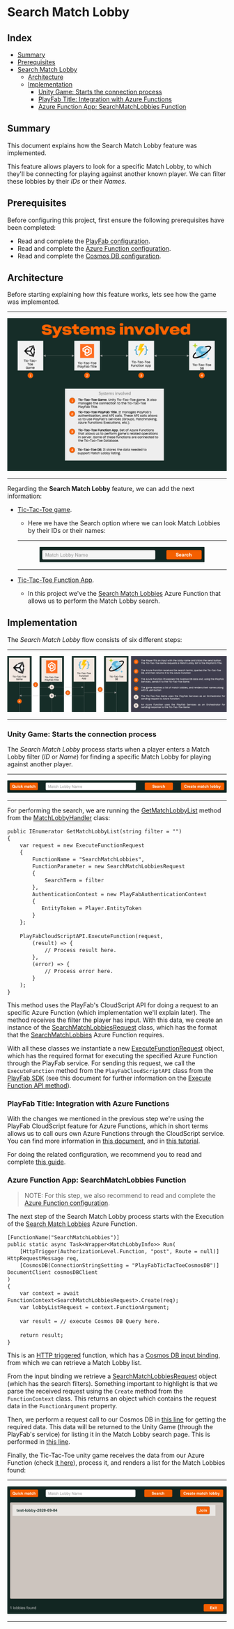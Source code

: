 # Search Match Lobby

## Index

- [Summary][summary-section]
- [Prerequisites][prerequisites-section]
- [Search Match Lobby][search-match-lobby]
  - [Architecture][feature-architecture-section]
  - [Implementation][feature-implementation-section]
    - [Unity Game: Starts the connection process][unity-game-starts-the-connection-process]
    - [PlayFab Title: Integration with Azure Functions][playfab-title-integration-with-azure-functions]
    - [Azure Function App: SearchMatchLobbies Function][azure-function-app-searchmatchlobbies-function]

## Summary

This document explains how the Search Match Lobby feature was implemented.

This feature allows players to look for a specific Match Lobby, to which they'll be connecting for playing against another known player. We can filter these lobbies by their *IDs* or their *Names*.

## Prerequisites

Before configuring this project, first ensure the following prerequisites have been completed:

- Read and complete the [PlayFab configuration][playfab-config-readme].
- Read and complete the [Azure Function configuration][azure-function-config-readme].
- Read and complete the [Cosmos DB configuration][cosmos-db-config-readme].

## Architecture

Before starting explaining how this feature works, lets see how the game was implemented.

---

![alt-text][architecture-01]

---

Regarding the **Search Match Lobby** feature, we can add the next information:

- [Tic-Tac-Toe game][unity-game-project].
  - Here we have the Search option where we can look Match Lobbies by their IDs or their names:

  ---

   <p align="center">
     <img src="./document-assets/images/search-match-lobby-01.png" />
   </p>

  ---

- [Tic-Tac-Toe Function App][azure-function-project].
  - In this project we've the [Search Match Lobbies][azure-function-search-match-lobbies] Azure Function that allows us to perform the Match Lobby search.

## Implementation

The *Search Match Lobby* flow consists of six different steps:

---

![alt-text][search-match-lobby-diagram-01]

---

### Unity Game: Starts the connection process

The *Search Match Lobby* process starts when a player enters a Match Lobby filter (*ID* or *Name*) for finding a specific Match Lobby for playing against another player.

---

   <p align="center">
     <img src="./document-assets/images/search-match-lobby-02.png" />
   </p>

---

For performing the search, we are running the [GetMatchLobbyList][match-lobby-handler-get-lobby-list] method from the [MatchLobbyHandler][match-lobby-handler] class:

```CSharp
public IEnumerator GetMatchLobbyList(string filter = "")
{
    var request = new ExecuteFunctionRequest
    {
        FunctionName = "SearchMatchLobbies",
        FunctionParameter = new SearchMatchLobbiesRequest
        {
            SearchTerm = filter
        },
        AuthenticationContext = new PlayFabAuthenticationContext
        {
           EntityToken = Player.EntityToken
        }
    };

    PlayFabCloudScriptAPI.ExecuteFunction(request,
        (result) => {
            // Process result here.
        },
        (error) => {
            // Process error here.
        }
    );
}
```

This method uses the PlayFab's CloudScript API for doing a request to an specific Azure Function (which implementation we'll explain later). The method receives the filter the player has input. With this data, we create an instance of the [SearchMatchLobbiesRequest][search-match-lobbies-request] class, which has the format that the [SearchMatchLobbies][azure-function-search-match-lobbies] Azure Function requires.

With all these classes we instantiate a new [ExecuteFunctionRequest][creating-instance-execute-function-request] object, which has the required format for executing the specified Azure Function through the PlayFab service. For sending this request, we call the `ExecuteFunction` method from the `PlayFabCloudScriptAPI` class from the [PlayFab SDK][unity-playfab-csharp-sdk] (see this document for further information on the [Execute Function API method][playfab-cloudscript-api-doc-execute-function]).

### PlayFab Title: Integration with Azure Functions

With the changes we mentioned in the previous step we're using the PlayFab CloudScript feature for Azure Functions, which in short terms allows us to call ours own Azure Functions through the CloudScript service. You can find more information in [this document][playfab-cloudscript-azure-function-feature], and in [this tutorial][playfab-cloudscript-azure-function-tutorial].

For doing the related configuration, we recommend you to read and complete [this guide][playfab-config-readme].

### Azure Function App: SearchMatchLobbies Function

> NOTE: For this step, we also recommend to read and complete the [Azure Function configuration][azure-function-config-readme].

The next step of the Search Match Lobby process starts with the Execution of the [Search Match Lobbies][azure-function-search-match-lobbies] Azure Function.

```CSharp
[FunctionName("SearchMatchLobbies")]
public static async Task<Wrapper<MatchLobbyInfo>> Run(
    [HttpTrigger(AuthorizationLevel.Function, "post", Route = null)] HttpRequestMessage req,
    [CosmosDB(ConnectionStringSetting = "PlayFabTicTacToeCosmosDB")] DocumentClient cosmosDBClient
)
{
    var context = await FunctionContext<SearchMatchLobbiesRequest>.Create(req);
    var lobbyListRequest = context.FunctionArgument;

    var result = // execute Cosmos DB Query here.

    return result;
}
```

This is an [HTTP triggered][azure-function-http-trigger-doc] function, which has a [Cosmos DB input binding][azure-function-cosmos-db-input-doc], from which we can retrieve a Match Lobby list.

From the input binding we retrieve a [SearchMatchLobbiesRequest][search-match-lobbies-request-azf] object (which has the search filters). Something important to highlight is that we parse the received request using the `Create` method from the `FunctionContext` class. This returns an object which contains the request data in the `FunctionArgument` property.

Then, we perform a request call to our Cosmos DB in [this line][azure-function-search-match-lobbies-cosmos-query] for getting the required data. This data will be returned to the Unity Game (through the PlayFab's service) for listing it in the Match Lobby search page. This is performed in [this line][azure-function-search-match-lobbies-return-data].

Finally, the Tic-Tac-Toe unity game receives the data from our Azure Function (check [it here][match-lobby-handler-get-lobby-list-success]), process it, and renders a list for the Match Lobbies found:

---

   <p align="center">
     <img src="./document-assets/images/search-match-lobby-03.png" />
   </p>

---

<!-- Index -->
[summary-section]: #summary
[prerequisites-section]: #prerequisites
[search-match-lobby]: #search-match-lobby-feature
[feature-architecture-section]: #architecture
[feature-implementation-section]: #implementation
[unity-game-starts-the-connection-process]: #unity-game-starts-the-connection-process
[playfab-title-integration-with-azure-functions]: #playfab-title-integration-with-azure-functions
[azure-function-app-searchmatchlobbies-function]: #azure-function-app-searchmatchlobbies-function

<!-- Internal Links -->
[architecture-01]: ./document-assets/high-level-architecture.png
[search-match-lobby-diagram-01]: ./document-assets/images/diagrams/search-match-lobby-diagram-01.png

[unity-game-project]: ./TicTacToe
[azure-function-project]: ./AzureFunctions
[azure-function-search-match-lobbies]: ./AzureFunctions/TicTacToeFunctions/Functions/SearchMatchlobbies.cs
[azure-function-search-match-lobbies-return-data]: ./AzureFunctions/TicTacToeFunctions/Functions/SearchMatchlobbies.cs#L31s
[search-match-lobbies-request-azf]: ./AzureFunctions/TicTacToeFunctions/Models/Requests/SearchMatchLobbiesRequest.cs

[search-match-lobbies-request]: ./TicTacToe/Assets/Scripts/Models/Requests/SearchMatchLobbiesRequest.cs
[azure-function-search-match-lobbies-cosmos-query]: ./AzureFunctions/TicTacToeFunctions/Functions/SearchMatchlobbies.cs#L27

[match-lobby-handler]: ./TicTacToe/Assets/Scripts/Handlers/MatchlobbyHandler.cs
[match-lobby-handler-get-lobby-list]: ./TicTacToe/Assets/Scripts/Handlers/MatchlobbyHandler.cs#L71
[match-lobby-handler-get-lobby-list-success]: ./TicTacToe/Assets/Scripts/Handlers/MatchlobbyHandler.cs#L82

<!-- External links -->
[unity-playfab-csharp-sdk]: https://docs.microsoft.com/gaming/playfab/sdks/unity3d/
[unity-playfab-sdk-repo]: https://github.com/PlayFab/UnitySDK

[creating-instance-execute-function-request]: ./TicTacToe/Assets/Scripts/Handlers/RequestHandler.cs#L35

[playfab-cloudscript-api-doc]: https://docs.microsoft.com/rest/api/playfab/cloudscript/server-side-cloud-script?view=playfab-rest
[playfab-cloudscript-api-doc-execute-function]: https://docs.microsoft.com/rest/api/playfab/cloudscript/server-side-cloud-script/executefunction?view=playfab-rest

[playfab-cloudscript-azure-function-feature]: https://docs.microsoft.com/gaming/playfab/features/automation/cloudscript-af/
[playfab-cloudscript-azure-function-tutorial]: https://docs.microsoft.com/gaming/playfab/features/automation/cloudscript-af/quickstart#using-and-calling-cloudscript-using-azure-functions-from-your-playfab-title

[playfab-config-readme]: ./TicTacToe/README.md
[azure-function-config-readme]: ./AzureFunctions/README.md
[cosmos-db-config-readme]: ./AzureFunctions/cosmos-db-configuration.md

[azure-function-http-trigger-doc]: https://docs.microsoft.com/azure/azure-functions/functions-bindings-http-webhook-trigger?tabs=csharp
[azure-function-cosmos-db-input-doc]: https://docs.microsoft.com/azure/azure-functions/functions-bindings-cosmosdb-v2-input?tabs=csharp
